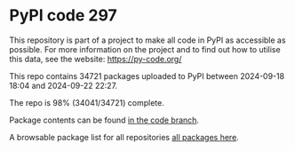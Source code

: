 # PyPI code 297

This repository is part of a project to make all code in PyPI as accessible as possible. For more information 
on the project and to find out how to utilise this data, see the website: https://py-code.org/

This repo contains 34721 packages uploaded to PyPI between 
2024-09-18 18:04 and 2024-09-22 22:27.

The repo is 98% (34041/34721) complete.

Package contents can be found [in the code branch](https://github.com/pypi-data/pypi-mirror-297/tree/code/packages).

A browsable package list for all repositories [all packages here](https://py-code.org/repositories/pypi-mirror-297).


